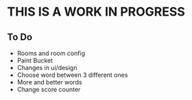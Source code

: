 # THIS IS A WORK IN PROGRESS

## To Do

- Rooms and room config
- Paint Bucket
- Changes in ui/design
- Choose word between 3 different ones
- More and better words
- Change score counter
